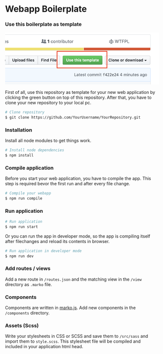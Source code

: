 # Webapp Boilerplate

### Use this boilerplate as template

![Use this Template](assets/use-template.png)

First of all, use this repository as template for your new web application by clicking the green button on top of this repository. After that, you have to clone your new repository to your local pc.

```bash
# Clone repository
$ git clone https://github.com/YourUsername/YourRepository.git
```

### Installation

Install all node modules to get things work.

```bash
# Install node dependencies
$ npm install
```

### Compile application

Before you start your web application, you have to compile the app. This step is required bevor the first run and after every file change.

```bash
# Compile your webapp
$ npm run compile
```

### Run application

```bash
# Run application
$ npm run start
```

Or you can run the app in developer mode, so the app is compiling itself after filechanges and reload its contents in browser.

```bash
# Run application in developer mode
$ npm run dev
```

### Add routes / views

Add a new route in `/routes.json` and the matching view in the `/view` directory as `.marko` file.

### Components

Components are written in [marko.js](https://github.com/marko-js/marko). Add new components in the `/components` directory.

### Assets (Scss)

Write your stylesheets in CSS or SCSS and save them to `/src/sass` and import them to `style.scss`. This stylesheet file will be compiled and included in your application html head.
